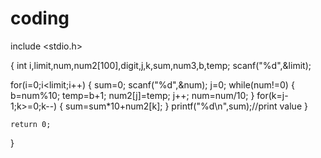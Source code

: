 # coding
include <stdio.h>

{
  int i,limit,num,num2[100],digit,j,k,sum,num3,b,temp;
  scanf("%d",&limit);
  
  for(i=0;i<limit;i++)
  {
    sum=0;
    scanf("%d",&num);
  j=0;
    while(num!=0)
    {
     b=num%10;
      temp=b+1;
    num2[j]=temp;
      j++;
    num=num/10;
    }
    for(k=j-1;k>=0;k--)
    {
      sum=sum*10+num2[k];
    }
    printf("%d\n",sum);//print value
  }

  
    return 0;
}
